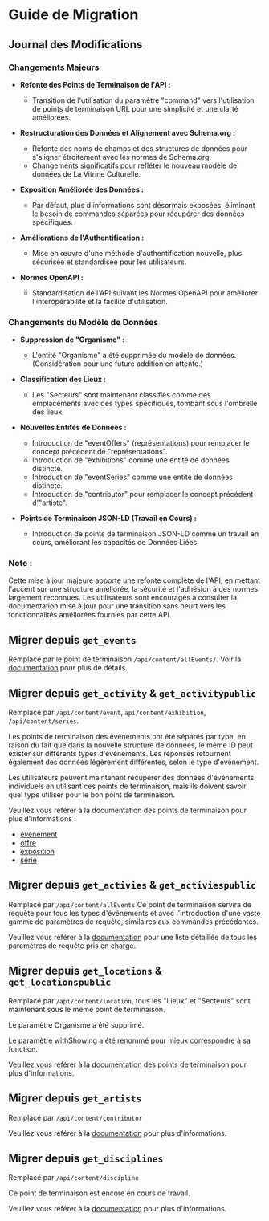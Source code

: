 # Guide de Migration
## Journal des Modifications
### Changements Majeurs

- **Refonte des Points de Terminaison de l'API :**
  - Transition de l'utilisation du paramètre "command" vers l'utilisation de points de terminaison URL pour une simplicité et une clarté améliorées.

- **Restructuration des Données et Alignement avec Schema.org :**
  - Refonte des noms de champs et des structures de données pour s'aligner étroitement avec les normes de Schema.org.
  - Changements significatifs pour refléter le nouveau modèle de données de La Vitrine Culturelle.

- **Exposition Améliorée des Données :**
  - Par défaut, plus d'informations sont désormais exposées, éliminant le besoin de commandes séparées pour récupérer des données spécifiques.

- **Améliorations de l'Authentification :**
  - Mise en œuvre d'une méthode d'authentification nouvelle, plus sécurisée et standardisée pour les utilisateurs.

- **Normes OpenAPI :**
  - Standardisation de l'API suivant les Normes OpenAPI pour améliorer l'interopérabilité et la facilité d'utilisation.

### Changements du Modèle de Données

- **Suppression de "Organisme" :**
  - L'entité "Organisme" a été supprimée du modèle de données. (Considération pour une future addition en attente.)

- **Classification des Lieux :**
  - Les "Secteurs" sont maintenant classifiés comme des emplacements avec des types spécifiques, tombant sous l'ombrelle des lieux.

- **Nouvelles Entités de Données :**
  - Introduction de "eventOffers" (représentations) pour remplacer le concept précédent de "représentations".
  - Introduction de "exhibitions" comme une entité de données distincte.
  - Introduction de "eventSeries" comme une entité de données distincte.
  - Introduction de "contributor" pour remplacer le concept précédent d'"artiste".

- **Points de Terminaison JSON-LD (Travail en Cours) :**
  - Introduction de points de terminaison JSON-LD comme un travail en cours, améliorant les capacités de Données Liées.

### Note : 
Cette mise à jour majeure apporte une refonte complète de l'API, en mettant l'accent sur une structure améliorée, la sécurité et l'adhésion à des normes largement reconnues. Les utilisateurs sont encouragés à consulter la documentation mise à jour pour une transition sans heurt vers les fonctionnalités améliorées fournies par cette API.

## Migrer depuis ```get_events```
Remplacé par le point de terminaison ```/api/content/allEvents/```. Voir la [documentation](../main/queryAllEvents.md) pour plus de détails.

## Migrer depuis ```get_activity``` & ```get_activitypublic```
Remplacé par ```/api/content/event```, ```api/content/exhibition```, ```/api/content/series```.

Les points de terminaison des événements ont été séparés par type, en raison du fait que dans la nouvelle structure de données, le même ID peut exister sur différents types d'événements. Les réponses retournent également des données légèrement différentes, selon le type d'événement.

Les utilisateurs peuvent maintenant récupérer des données d'événements individuels en utilisant ces points de terminaison, mais ils doivent savoir quel type utiliser pour le bon point de terminaison.

Veuillez vous référer à la documentation des points de terminaison pour plus d'informations :
- [événement](../main/event.md)
- [offre](../main/event.md#get-eventoffer-representation)
- [exposition](../main/exhibition.md)
- [série](../main/series.md)

## Migrer depuis ```get_activies``` & ```get_activiespublic```
Remplacé par ```/api/content/allEvents```
Ce point de terminaison servira de requête pour tous les types d'événements et avec l'introduction d'une vaste gamme de paramètres de requête, similaires aux commandes précédentes.

Veuillez vous référer à la [documentation](../main/queryAllEvents.md) pour une liste détaillée de tous les paramètres de requête pris en charge.

## Migrer depuis ```get_locations``` & ```get_locationspublic```
Remplacé par ```/api/content/location```, tous les "Lieux" et "Secteurs" sont maintenant sous le même point de terminaison.

Le paramètre Organisme a été supprimé.

Le paramètre withShowing a été renommé pour mieux correspondre à sa fonction.

Veuillez vous référer à la [documentation](../main/location.md) des points de terminaison pour plus d'informations.

## Migrer depuis ```get_artists```
Remplacé par ```/api/content/contributor```

Veuillez vous référer à la [documentation](../main/contributor.md) pour plus d'informations.

## Migrer depuis ```get_disciplines```
Remplacé par ```/api/content/discipline```

Ce point de terminaison est encore en cours de travail.

Veuillez vous référer à la [documentation](../main/discipline.md) pour plus d'informations.

